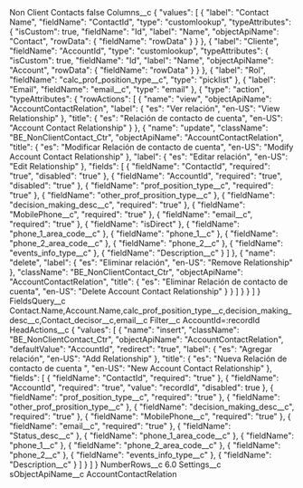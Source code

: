 <?xml version="1.0" encoding="UTF-8"?>
<CustomMetadata xmlns="http://soap.sforce.com/2006/04/metadata" xmlns:xsi="http://www.w3.org/2001/XMLSchema-instance" xmlns:xsd="http://www.w3.org/2001/XMLSchema">
    <label>Non Client Contacts</label>
    <protected>false</protected>
    <values>
        <field>Columns__c</field>
        <value xsi:type="xsd:string">{
    &quot;values&quot;: [
        {
            &quot;label&quot;: &quot;Contact Name&quot;,
            &quot;fieldName&quot;: &quot;ContactId&quot;,
            &quot;type&quot;: &quot;customlookup&quot;,
            &quot;typeAttributes&quot;: {
                &quot;isCustom&quot;: true,
                &quot;fieldName&quot;: &quot;Id&quot;,
                &quot;label&quot;: &quot;Name&quot;,
                &quot;objectApiName&quot;: &quot;Contact&quot;,
                &quot;rowData&quot;: {
                    &quot;fieldName&quot;: &quot;rowData&quot;
                }
            }
        },
        {
            &quot;label&quot;: &quot;Cliente&quot;,
            &quot;fieldName&quot;: &quot;AccountId&quot;,
            &quot;type&quot;: &quot;customlookup&quot;,
            &quot;typeAttributes&quot;: {
                &quot;isCustom&quot;: true,
                &quot;fieldName&quot;: &quot;Id&quot;,
                &quot;label&quot;: &quot;Name&quot;,
                &quot;objectApiName&quot;: &quot;Account&quot;,
                &quot;rowData&quot;: {
                    &quot;fieldName&quot;: &quot;rowData&quot;
                }
            }
        },
        {
            &quot;label&quot;: &quot;Rol&quot;,
            &quot;fieldName&quot;: &quot;calc_prof_position_type__c&quot;,
            &quot;type&quot;: &quot;picklist&quot;
        },
        {
            &quot;label&quot;: &quot;Email&quot;,
            &quot;fieldName&quot;: &quot;email__c&quot;,
            &quot;type&quot;: &quot;email&quot;
        },
        {
            &quot;type&quot;: &quot;action&quot;,
            &quot;typeAttributes&quot;: {
                &quot;rowActions&quot;: [
                    {
                        &quot;name&quot;: &quot;view&quot;,
                        &quot;objectApiName&quot;: &quot;AccountContactRelation&quot;,
                        &quot;label&quot;: {
                            &quot;es&quot;: &quot;Ver relación&quot;,
                            &quot;en-US&quot;: &quot;View Relationship&quot;
                        },
                        &quot;title&quot;: {
                            &quot;es&quot;: &quot;Relación de contacto de cuenta&quot;,
                            &quot;en-US&quot;: &quot;Account Contact Relationship&quot;
                        }
                    },
                    {
                        &quot;name&quot;: &quot;update&quot;,
                        &quot;className&quot;: &quot;BE_NonClientContact_Ctr&quot;,
                        &quot;objectApiName&quot;: &quot;AccountContactRelation&quot;,
                        &quot;title&quot;: {
                            &quot;es&quot;: &quot;Modificar Relación de contacto de cuenta&quot;,
                            &quot;en-US&quot;: &quot;Modify Account Contact Relationship&quot;
                        },
                        &quot;label&quot;: {
                            &quot;es&quot;: &quot;Editar relación&quot;,
                            &quot;en-US&quot;: &quot;Edit Relationship&quot;
                        },
                        &quot;fields&quot;: [
                            {
                                &quot;fieldName&quot;: &quot;ContactId&quot;,
                                &quot;required&quot;: &quot;true&quot;,
                                &quot;disabled&quot;: &quot;true&quot;
                            },
                            {
                                &quot;fieldName&quot;: &quot;AccountId&quot;,
                                &quot;required&quot;: &quot;true&quot;,
                                &quot;disabled&quot;: &quot;true&quot;
                            },
                            {
                                &quot;fieldName&quot;: &quot;prof_position_type__c&quot;,
                                &quot;required&quot;: &quot;true&quot;
                            },
                            {
                                &quot;fieldName&quot;: &quot;other_prof_prosition_type__c&quot;
                            },
                            {
                                &quot;fieldName&quot;: &quot;decision_making_desc__c&quot;,
                                &quot;required&quot;: &quot;true&quot;
                            },
                            {
                                &quot;fieldName&quot;: &quot;MobilePhone__c&quot;,
                                &quot;required&quot;: &quot;true&quot;
                            },
                            {
                                &quot;fieldName&quot;: &quot;email__c&quot;,
                                &quot;required&quot;: &quot;true&quot;
                            },
                            {
                                &quot;fieldName&quot;: &quot;isDirect&quot;
                            },
                            {
                                &quot;fieldName&quot;: &quot;phone_1_area_code__c&quot;
                            },
                            {
                                &quot;fieldName&quot;: &quot;phone_1__c&quot;
                            },
                            {
                                &quot;fieldName&quot;: &quot;phone_2_area_code__c&quot;
                            },
                            {
                                &quot;fieldName&quot;: &quot;phone_2__c&quot;
                            },
                            {
                                &quot;fieldName&quot;: &quot;events_info_type__c&quot;
                            },
                            {
                                &quot;fieldName&quot;: &quot;Description__c&quot;
                            }
                        ]
                    },
                    {
                        &quot;name&quot;: &quot;delete&quot;,
                        &quot;label&quot;: {
                            &quot;es&quot;: &quot;Eliminar relación&quot;,
                            &quot;en-US&quot;: &quot;Remove Relationship&quot;
                        },
                        &quot;className&quot;: &quot;BE_NonClientContact_Ctr&quot;,
                        &quot;objectApiName&quot;: &quot;AccountContactRelation&quot;,
                        &quot;title&quot;: {
                            &quot;es&quot;: &quot;Eliminar Relación de contacto de cuenta&quot;,
                            &quot;en-US&quot;: &quot;Delete Account Contact Relationship&quot;
                        }
                    }
                ]
            }
        }
    ]
}</value>
    </values>
    <values>
        <field>FieldsQuery__c</field>
        <value xsi:type="xsd:string">Contact.Name,Account.Name,calc_prof_position_type__c,decision_making_desc__c,Contact_decisor__c,email__c</value>
    </values>
    <values>
        <field>Filter__c</field>
        <value xsi:type="xsd:string">AccountId=:recordId</value>
    </values>
    <values>
        <field>HeadActions__c</field>
        <value xsi:type="xsd:string">{
    &quot;values&quot;: [
        {
            &quot;name&quot;: &quot;insert&quot;,
            &quot;className&quot;: &quot;BE_NonClientContact_Ctr&quot;,
            &quot;objectApiName&quot;: &quot;AccountContactRelation&quot;,
            &quot;defaultValue&quot;: &quot;AccountId&quot;,
            &quot;redirect&quot;: &quot;true&quot;,
            &quot;label&quot;: {
                &quot;es&quot;: &quot;Agregar relación&quot;,
                &quot;en-US&quot;: &quot;Add Relationship&quot;
            },
            &quot;title&quot;: {
                &quot;es&quot;: &quot;Nueva Relación de contacto de cuenta &quot;,
                &quot;en-US&quot;: &quot;New Account Contact Relationship&quot;
            },
            &quot;fields&quot;: [
                {
                    &quot;fieldName&quot;: &quot;ContactId&quot;,
                    &quot;required&quot;: &quot;true&quot;
                },
                {
                    &quot;fieldName&quot;: &quot;AccountId&quot;,
                    &quot;required&quot;: &quot;true&quot;,
                    &quot;value&quot;: &quot;recordId&quot;,
                    &quot;disabled&quot;: true
                },
                {
                    &quot;fieldName&quot;: &quot;prof_position_type__c&quot;,
                    &quot;required&quot;: &quot;true&quot;
                },
                {
                    &quot;fieldName&quot;: &quot;other_prof_prosition_type__c&quot;
                },
                {
                    &quot;fieldName&quot;: &quot;decision_making_desc__c&quot;,
                    &quot;required&quot;: &quot;true&quot;
                },
                {
                    &quot;fieldName&quot;: &quot;MobilePhone__c&quot;,
                    &quot;required&quot;: &quot;true&quot;
                },
                {
                    &quot;fieldName&quot;: &quot;email__c&quot;,
                    &quot;required&quot;: &quot;true&quot;
                },
                {
                    &quot;fieldName&quot;: &quot;Status_desc__c&quot;
                },
                {
                    &quot;fieldName&quot;: &quot;phone_1_area_code__c&quot;
                },
                {
                    &quot;fieldName&quot;: &quot;phone_1__c&quot;
                },
                {
                    &quot;fieldName&quot;: &quot;phone_2_area_code__c&quot;
                },
                {
                    &quot;fieldName&quot;: &quot;phone_2__c&quot;
                },
                {
                    &quot;fieldName&quot;: &quot;events_info_type__c&quot;
                },
                {
                    &quot;fieldName&quot;: &quot;Description__c&quot;
                }
            ]
        }
    ]
}</value>
    </values>
    <values>
        <field>NumberRows__c</field>
        <value xsi:type="xsd:double">6.0</value>
    </values>
    <values>
        <field>Settings__c</field>
        <value xsi:nil="true"/>
    </values>
    <values>
        <field>sObjectApiName__c</field>
        <value xsi:type="xsd:string">AccountContactRelation</value>
    </values>
</CustomMetadata>
